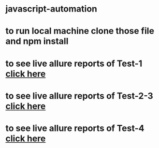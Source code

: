 # javascript-automation
# to run local machine clone those file and npm install
# to see live allure reports of Test-1 [click here](https://javascript-bikroycom-test1.netlify.app/)
# to see live allure reports of Test-2-3 [click here](https://javascript-bikroycom-test-2-3.netlify.app/)
# to see live allure reports of Test-4 [click here](https://javascript-bikroycom-test4.netlify.app/)
